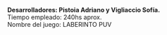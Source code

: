 <b>Desarrolladores:  Pistoia Adriano y Vigliaccio Sofía.</b>
<br>
Tiempo empleado:  240hs aprox.
<br>
Nombre del juego: LABERINTO PUV 

